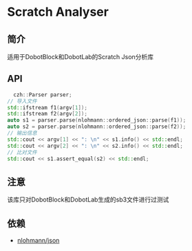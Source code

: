 # Scratch Analyser

## 简介

适用于DobotBlock和DobotLab的Scratch Json分析库

## API

```c++
  czh::Parser parser;
// 导入文件
std::ifstream f1(argv[1]);
std::ifstream f2(argv[2]);
auto s1 = parser.parse(nlohmann::ordered_json::parse(f1));
auto s2 = parser.parse(nlohmann::ordered_json::parse(f2));
// 输出信息
std::cout << argv[1] << ": \n" << s1.info() << std::endl;
std::cout << argv[2] << ": \n" << s2.info() << std::endl;
// 比对文件
std::cout << s1.assert_equal(s2) << std::endl;
  ```

## 注意

该库只对DobotBlock和DobotLab生成的sb3文件进行过测试

## 依赖

- [nlohmann/json](https://github.com/nlohmann/json)
